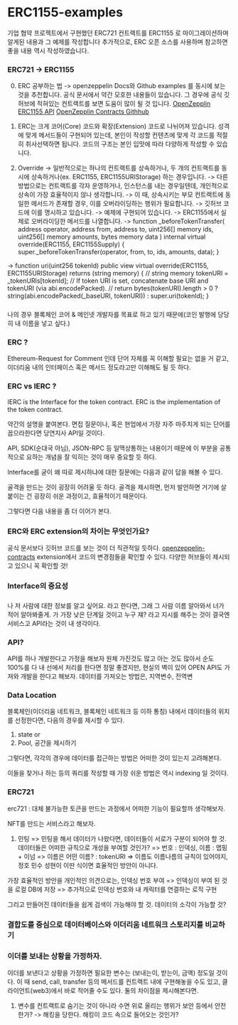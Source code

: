 # ERC1155-examples
기업 협약 프로젝트에서 구현했던 ERC721 컨트랙트를 ERC1155 로 마이그레이션하며 알게된 내용과 그 예제를 작성합니다
추가적으로, ERC 오픈 소스를 사용하며 참고하면 좋을 내용 역시 작성하였습니다.

### ERC721 -> ERC1155
0. ERC 공부하는 법
-> openzeppelin Docs와 Github examples 를 동시에 보는 것을 추천합니다. 공식 문서에서 약간 모호한 내용들이 있습니다. 그 경우에 공식 깃허브에 적혀있는 컨트랙트를 보면 도움이 많이 될 것 입니다.
[OpenZepplin ERC1155 API](https://docs.openzeppelin.com/contracts/4.x/api/token/erc1155)
[OpenZepplin Contracts Githhub](https://github.com/OpenZeppelin/openzeppelin-contracts)

1. ERC는 크게 코어(Core) 코드와 확장(Extension) 코드로 나뉘어져 있습니다. 성격에 맞게 메서드들이 구현되어 있는데, 본인이 작성할 컨텐츠에 맞게 각 코드를 적절히 취사선택하면 됩니다. 코드의 구조는 본인 입맛에 따라 다양하게 작성할 수 있습니다.

2. Override
-> 일반적으로는 하나의 컨트랙트를 상속하거나, 두 개의 컨트랙트를 동시에 상속하거나(ex. ERC1155, ERC1155URIStorage) 하는 경우입니다.
-> 다른 방법으로는 컨트랙트를 각자 운영하거나, 인스턴스를 내는 경우일텐데, 개인적으로 상속이 가장 효율적이지 않나 생각합니다.
-> 이 때, 상속시키는 부모 컨트랙트에 동일한 메서드가 존재할 경우, 이를 오버라이딩하는 행위가 필요합니다.
-> 깃허브 코드에 이를 명시하고 있습니다.
-> 예제에 구현되어 있습니다.
-> ERC1155에서 실제로 오버라이딩한 메서드를 나열합니다.
-> function _beforeTokenTransfer(
    address operator,
    address from,
    address to,
    uint256[] memory ids,
    uint256[] memory amounts,
    bytes memory data
  ) internal virtual override(ERC1155, ERC1155Supply) {
    super._beforeTokenTransfer(operator, from, to, ids, amounts, data);
  }
  
->   function uri(uint256 tokenId)
    public
    view
    virtual
    override(ERC1155, ERC1155URIStorage)
    returns (string memory)
  {
    // string memory tokenURI = _tokenURIs[tokenId];
    // If token URI is set, concatenate base URI and tokenURI (via abi.encodePacked).
    // return bytes(tokenURI).length > 0 ? string(abi.encodePacked(_baseURI, tokenURI)) : super.uri(tokenId);
  }


###
나의 경우 블록체인 코어 & 메인넷 개발자를 목표로 하고 있기 때문에(코인 발행에 당당히 내 이름을 넣고 싶다.)

### ERC ?
Ethereum-Request for Comment 인데 단어 자체를 꼭 이해할 필요는 없을 거 같고, 이더리움 내의 인터페이스 혹은 메서드 정도라고만 이해해도 될 듯 하다.

### ERC vs IERC ?
IERC is the Interface for the token contract.
ERC is the implementation of the token contract.

약간의 설명을 붙여본다. 면접 질문이나, 혹은 현업에서 가장 자주 마주치게 되는 단어를 꼽으라한다면 당연지사 API일 것이다.

API, SDK(순대국 아님), JSON-RPC 등 일맥상통하는 내용이기 때문에 이 부분을 공통적으로 요하는 개념을 잘 익히는 것이 매우 중요할 듯 하다.

Interface를 굳이 왜 따로 제시하냐에 대한 질문에는 다음과 같이 답을 해볼 수 있다.

골격을 만드는 것이 굉장히 어려울 듯 하다.
골격을 제시하면, 먼저 발언하면 거기에 살 붙이는 건 굉장히 쉬운 과정이고, 효율적이기 때문이다.


그렇다면 다음 내용을 좀 더 이어가 본다.

### ERC와 ERC extension의 차이는 무엇인가요?
공식 문서보다 깃허브 코드를 보는 것이 더 직관적일 듯하다.
[openzeppelin-contracts](https://github.com/OpenZeppelin/openzeppelin-contracts)
extension에서 코드의 변경점들을 확인할 수 있다.
다양한 허브들이 제시되고 있으니 꼭 확인할 것!

### Interface의 중요성

###
나 저 사람에 대한 정보를 알고 싶어요. 라고 한다면,
그래 그 사람 이름 알아와서 너가 적어 알아봐줄게. 가 가장 낮은 단계일 것이고
누구 쟤? 라고 지시를 해주는 것이 결국엔 서비스고 API라는 것이 내 생각이다.

### API?
API를 하나 개발한다고 가정을 해보자
원체 가진것도 많고 아는 것도 많아서 순도 100%를 다 내 선에서 처리를 한다면 정말 좋겠지만, 현실의 벽이 있어
OPEN API도 가져와 개발을 한다고 해보자.
데이터를 가져오는 방법은, 지역변수, 전역변

### Data Location

블록체인(이더리움 네트워크, 블록체인 네트워크 등 이하 통칭) 내에서 데이터들의 위치를 선정한다면, 다음의 경우를 제시할 수 있다.

1. state or 
2. Pool, 공간을 제시하기

그렇다면, 각각의 경우에 데이터를 접근하는 방법은 어떠한 것이 있는지 고려해본다.



이들을 찾거나 하는 등의 쿼리를 작성할 때 가장 쉬운 방법은 역시 indexing 일 것이다.

### ERC721
erc721 : 대체 불가능한 토큰을 만드는 과정에서 어떠한 기능이 필요할까 생각해보자.

NFT를 만드는 서비스라고 해보자.

1. 민팅
=> 민팅을 해서 데이터가 나왔다면,
데이터들이 서로가 구분이 되어야 할 것.
데이터들은 어떠한 규칙으로 개성을 부여할 것인가?
=> 번호 : 인덱싱, 이름 : 맵핑 + 이넘
=> 이름은 어떤 이름? : tokenURI
=> 이름도 이름나름의 규칙이 있어야지, 정호 민수 성현이 이딴 식이면 효율적인 방안이 아니다.

가장 효율적인 방안을 개인적인 의견으로는,
인덱싱 번호 부여 => 인덱싱이 부여 된 것을 로컬 DB에 저장 => 추가적으로 인덱싱 번호와 내 캐릭터를 연결하는 로직 구현

그리고 만들어진 데이터들을 쉽게 검색이 가능해야 할 것.
데이터의 소각이 가능할 것?

### 결합도를 중심으로 데이터베이스와 이더리움 네트워크 스토리지를 비교하기


### 이더를 보내는 상황을 가정하자.
이더를 보낸다고 상황을 가정하면 필요한 변수는 (보내는이, 받는이, 금액) 정도일 것이다.
이 때 send, call, transfer 등의 메서드를 컨트랙트 내에 구현해놓을 수도 있고, 클라이언트(web3)에서 바로 적어줄 수도 있다.
둘의 차이점을 제시해본다면.

1. 변수를 컨트랙트로 숨기는 것이 아니라 수면 위로 올리는 행위가 보안 등에서 안전한가?
-> 해킹을 당한다. 해킹이 코드 속으로 들어오는 것인가?
